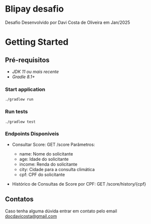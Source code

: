 # Blipay desafio

Desafio Desenvolvido por Davi Costa de Oliveira em Jan/2025

# Getting Started

## Pré-requisitos

- *JDK 11 ou mais recente*
- *Gradle 8.1+*

### Start application

```
./gradlew run
```

### Run tests

```
./gradlew test
```

### Endpoints Disponíveis

- Consultar Score: GET /score
  Parâmetros:
    - name: Nome do solicitante
    - age: Idade do solicitante
    - income: Renda do solicitante
    - city: Cidade para a consulta climática
    - cpf: CPF do solicitante


- Histórico de Consultas de Score por CPF: GET /score/history/{cpf}

## Contatos

Caso tenha alguma dúvida entrar em contato pelo email docdavicosta@gmail.com
